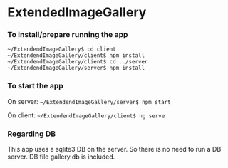 # ExtendedImageGallery

### To install/prepare running the app
```
~/ExtendendImageGallery$ cd client
~/ExtendendImageGallery/client$ npm install 
~/ExtendendImageGallery/client$ cd ../server
~/ExtendendImageGallery/server$ npm install
```
### To start the app
On server: `~/ExtendendImageGallery/server$ npm start`

On client: `~/ExtendendImageGallery/client$ ng serve`

### Regarding DB
This app uses a sqlite3 DB on the server. So there is no need to run a DB server. DB file gallery.db is included.
